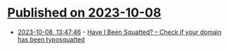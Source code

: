 # [Published on 2023-10-08](index.md)

* [2023-10-08, 13:47:46](https://lobste.rs/s/rncoml/have_i_been_squatted_check_if_your_domain) - [Have I Been Squatted? – Check if your domain has been typosquatted](https://www.haveibeensquatted.com/)
